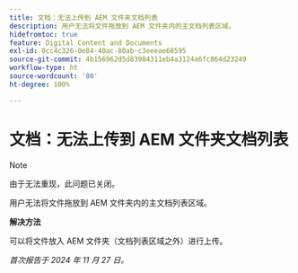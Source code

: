```yaml
---
title: 文档：无法上传到 AEM 文件夹文档列表
description: 用户无法将文件拖放到 AEM 文件夹内的主文档列表区域。
hidefromtoc: true
feature: Digital Content and Documents
exl-id: 0cc4c326-0e84-40ac-80ab-c3eeeae68595
source-git-commit: 4b156962d5d83984311eb4a3124a6fc864d23249
workflow-type: ht
source-wordcount: '80'
ht-degree: 100%

---
```


# 文档：无法上传到 AEM 文件夹文档列表

>[!NOTE]
>
>由于无法重现，此问题已关闭。

用户无法将文件拖放到 AEM 文件夹内的主文档列表区域。

**解决方法**

可以将文件放入 AEM 文件夹（文档列表区域之外）进行上传。

_首次报告于 2024 年 11 月 27 日。_
